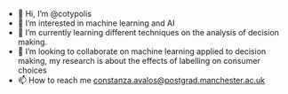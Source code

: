 - 👋 Hi, I’m @cotypolis
- 👀 I’m interested in machine learning and AI
- 🌱 I’m currently learning different techniques on the analysis of decision making.
- 💞️ I’m looking to collaborate on machine learning applied to decision making, my research is about the effects of labelling on consumer choices
- 📫 How to reach me constanza.avalos@postgrad.manchester.ac.uk

<!---
cotypolis/cotypolis is a ✨ special ✨ repository because its `README.md` (this file) appears on your GitHub profile.
You can click the Preview link to take a look at your changes.
--->
